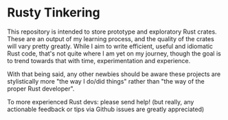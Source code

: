 # Rusty Tinkering

This repository is intended to store prototype and exploratory Rust crates. These are an output of my learning process, and the quality of the crates will vary pretty greatly. While I aim to write efficient, useful and idiomatic Rust code, that's not quite where I am yet on my journey, though the goal is to trend towards that with time, experimentation and experience.

With that being said, any other newbies should be aware these projects are stylistically more "the way I do/did things" rather than "the way of the proper Rust developer". 

To more experienced Rust devs: please send help! (but really, any actionable feedback or tips via Github issues are greatly appreciated)